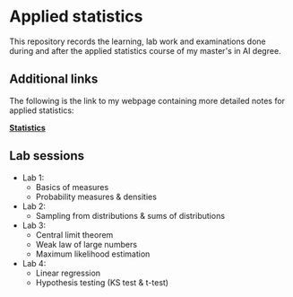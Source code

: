 # Applied statistics
This repository records the learning, lab work and examinations done during and after the applied statistics course of my master's in AI degree.

## Additional links
The following is the link to my webpage containing more detailed notes for applied statistics:

[**Statistics**](https://pranigopu.github.io/statistics/)

## Lab sessions

- Lab 1:
  - Basics of measures
  - Probability measures & densities
- Lab 2:
  - Sampling from distributions & sums of distributions
- Lab 3:
  - Central limit theorem
  - Weak law of large numbers
  - Maximum likelihood estimation
- Lab 4:
  - Linear regression
  - Hypothesis testing (KS test & t-test)
